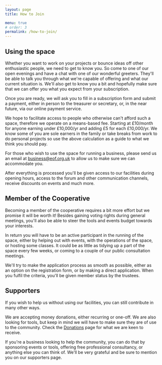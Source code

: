 ```yaml
---
layout: page
title: How to Join

menu: true
# order: 3
permalink: /how-to-join/
---
```


Using the space
---

Whether you want to work on your projects or bounce ideas off other enthusiastic people, we need to get to know you. So come to one of our open evenings and have a chat with one of our wonderful greeters. They'll be able to talk you through what we're capable of offering and what our current situation is. We'll also get to know you a bit and hopefully make sure that we can offer you what you expect from your subscription.

Once you are ready, we will ask you to fill in a subscription form and submit a payment, either in person to the treasurer or secretary, or, in the near future, via our online payment service.

We hope to facilitate access to people who otherwise can't afford such a space, therefore we operate on a means-based fee. Starting at £10/month for anyone earning under £10,000/yr and adding £5 for each £10,000/yr. We know some of you are sole earners in the family or take breaks from work to do personal projects so use the above calculation as a guide to what we think you should pay.

For those who wish to use the space for running a business, please send us an email at [business@eof.org.uk](mailto:business@eof.org.uk) to allow us to make sure we can accommodate you.

After everything is processed you'll be given access to our facilities during opening hours, access to the forum and other communication channels, receive discounts on events and much more.

Member of the Cooperative
---

Becoming a member of the cooperative requires a bit more effort but we promise it will be worth it! Besides gaining voting rights during general meetings, you'll also be able to steer the tools and events budget towards your interests.

In return you will have to be an active participant in the running of the space, either by helping out with events, with the operations of the space, or hosting some classes. It could be as little as tidying up a part of the space every few weeks, or coming to a couple of our public consultation meetings.

We'll try to make the application process as smooth as possible, either as an option on the registration form, or by making a direct application. When you fulfil the criteria, you'll be given member status by the trustees.

Supporters
---

If you wish to help us without using our facilities, you can still contribute in many other ways.

We are accepting money donations, either recurring or one-off. We are also looking for tools, but keep in mind we will have to make sure they are of use to the community. Check the [Donations](/donations/) page for what we are keen to receive.

If you're a business looking to help the community, you can do that by sponsoring events or tools, offering free professional consultancy, or anything else you can think of. We'll be very grateful and be sure to mention you on our supporters page.